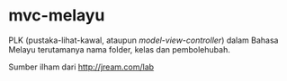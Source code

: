 mvc-melayu
==========

PLK (pustaka-lihat-kawal, ataupun _model-view-controller_) dalam Bahasa Melayu terutamanya nama folder, kelas dan pembolehubah.

Sumber ilham dari 
http://jream.com/lab

